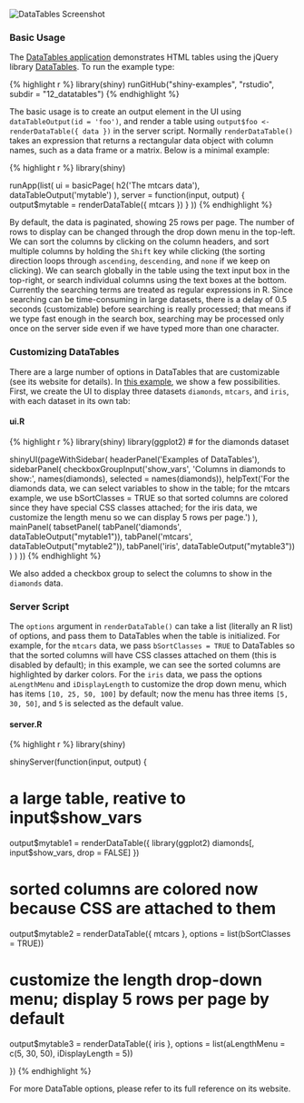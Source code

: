 

![DataTables Screenshot](http://i.imgur.com/06A0HDM.png)

### Basic Usage

The [DataTables application](http://glimmer.rstudio.com/yihui/12_datatables/)
demonstrates HTML tables using the jQuery library
[DataTables](http://datatables.net). To run the example type:

{% highlight r %}
library(shiny)
runGitHub("shiny-examples", "rstudio", subdir = "12_datatables")
{% endhighlight %}

The basic usage is to create an output element in the UI using
`dataTableOutput(id = 'foo')`, and render a table using `output$foo <-
renderDataTable({ data })` in the server script. Normally `renderDataTable()` takes
an expression that returns a rectangular data object with column names, such
as a data frame or a matrix. Below is a minimal example:

{% highlight r %}
library(shiny)

runApp(list(
  ui = basicPage(
    h2('The mtcars data'),
    dataTableOutput('mytable')
  ),
  server = function(input, output) {
    output$mytable = renderDataTable({
      mtcars
    })
  }
))
{% endhighlight %}

By default, the data is paginated, showing 25 rows per page. The number of
rows to display can be changed through the drop down menu in the top-left.
We can sort the columns by clicking on the column headers, and sort multiple
columns by holding the `Shift` key while clicking (the sorting direction
loops through `ascending`, `descending`, and `none` if we keep on clicking).
We can search globally in the table using the text input box in the
top-right, or search individual columns using the text boxes at the bottom.
Currently the searching terms are treated as regular expressions in R. Since
searching can be time-consuming in large datasets, there is a delay of 0.5
seconds (customizable) before searching is really processed; that means if
we type fast enough in the search box, searching may be processed only once
on the server side even if we have typed more than one character.

### Customizing DataTables

There are a large number of options in DataTables that are customizable (see
its website for details). In [this
example](http://glimmer.rstudio.com/yihui/12_datatables/), we show a few
possibilities. First, we create the UI to display three datasets `diamonds`,
`mtcars`, and `iris`, with each dataset in its own tab:

#### ui.R

{% highlight r %}
library(shiny)
library(ggplot2)  # for the diamonds dataset

shinyUI(pageWithSidebar(
  headerPanel('Examples of DataTables'),
  sidebarPanel(
    checkboxGroupInput('show_vars', 'Columns in diamonds to show:', names(diamonds),
                       selected = names(diamonds)),
    helpText('For the diamonds data, we can select variables to show in the table;
             for the mtcars example, we use bSortClasses = TRUE so that sorted
             columns are colored since they have special CSS classes attached;
             for the iris data, we customize the length menu so we can display 5
             rows per page.')
  ),
  mainPanel(
    tabsetPanel(
      tabPanel('diamonds',
               dataTableOutput("mytable1")),
      tabPanel('mtcars',
               dataTableOutput("mytable2")),
      tabPanel('iris',
               dataTableOutput("mytable3"))
    )
  )
))
{% endhighlight %}

We also added a checkbox group to select the columns to show in the
`diamonds` data.

### Server Script

The `options` argument in `renderDataTable()` can take a list (literally an
R list) of options, and pass them to DataTables when the table is
initialized. For example, for the `mtcars` data, we pass `bSortClasses =
TRUE` to DataTables so that the sorted columns will have CSS classes
attached on them (this is disabled by default); in this example, we can see
the sorted columns are highlighted by darker colors. For the `iris` data, we
pass the options `aLengthMenu` and `iDisplayLength` to customize the drop
down menu, which has items `[10, 25, 50, 100]` by default; now the menu has
three items `[5, 30, 50]`, and `5` is selected as the default value.

#### server.R

{% highlight r %}
library(shiny)

shinyServer(function(input, output) {

  # a large table, reative to input$show_vars
  output$mytable1 = renderDataTable({
    library(ggplot2)
    diamonds[, input$show_vars, drop = FALSE]
  })

  # sorted columns are colored now because CSS are attached to them
  output$mytable2 = renderDataTable({
    mtcars
  }, options = list(bSortClasses = TRUE))

  # customize the length drop-down menu; display 5 rows per page by default
  output$mytable3 = renderDataTable({
    iris
  }, options = list(aLengthMenu = c(5, 30, 50), iDisplayLength = 5))

})
{% endhighlight %}

For more DataTable options, please refer to its full reference on its website.
